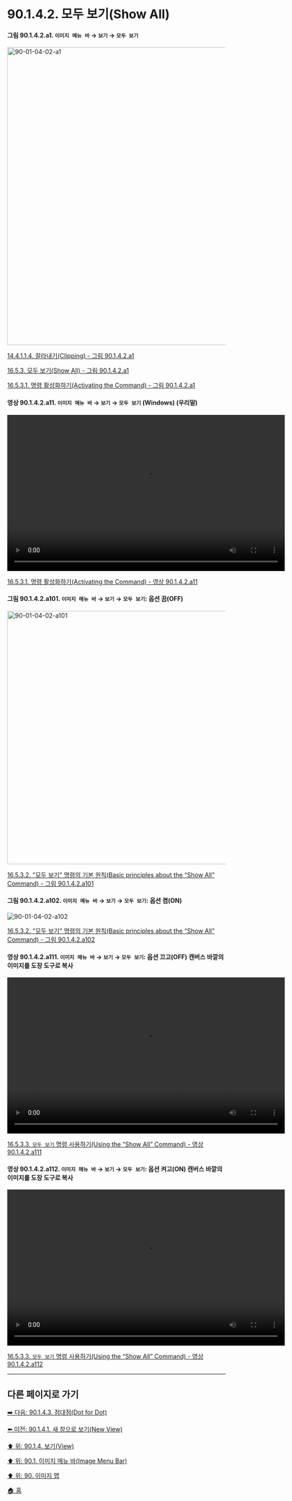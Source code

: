 # 90.1.4.2. 모두 보기(Show All)

<a id="90-01-04-02-a1"></a>

#### 그림 90.1.4.2.a1. `이미지 메뉴 바` → `보기` → `모두 보기`
<img width="940" height="687" alt="90-01-04-02-a1" src="https://github.com/user-attachments/assets/6545738f-9e8c-40f4-afaa-787009b8448f" />

[14.4.1.1.4. 잘라내기(Clipping) - 그림 90.1.4.2.a1](./14-04-01-01-04-clipping.md#90-01-04-02-a1)

[16.5.3. 모두 보기(Show All) - 그림 90.1.4.2.a1](./16-05-03-00-show-all.md#90-01-04-02-a1)

[16.5.3.1. 명령 활성화하기(Activating the Command) - 그림 90.1.4.2.a1](./16-05-03-01-activating_the_command.md#90-01-04-02-a1)

<a id="90-01-04-02-a11"></a>

#### 영상 90.1.4.2.a11. `이미지 메뉴 바` → `보기` → `모두 보기` (Windows) (우리말)
<video controls="controls" width="640" height="360" src="https://github.com/user-attachments/assets/adddbd51-1a29-49ec-8132-afa1b5275ed6"></video>

[16.5.3.1. 명령 활성화하기(Activating the Command) - 영상 90.1.4.2.a11](./16-05-03-01-activating_the_command.md#90-01-04-02-a11)

<a id="90-01-04-02-a101"></a>

#### 그림 90.1.4.2.a101. `이미지 메뉴 바` → `보기` → `모두 보기`: 옵션 끔(OFF)
<img width="932" height="584" alt="90-01-04-02-a101" src="https://github.com/user-attachments/assets/fb36c5fe-f7a5-42fc-8435-04864a1e4239" />

[16.5.3.2. "모두 보기" 명령의 기본 원칙(Basic principles about the “Show All” Command) - 그림 90.1.4.2.a101](./16-05-03-02-basic_pinciples_about_the_show_all_command.md#90-01-04-02-a101)

<a id="90-01-04-02-a102"></a>

#### 그림 90.1.4.2.a102. `이미지 메뉴 바` → `보기` → `모두 보기`: 옵션 켬(ON)
<img width="" height="" alt="90-01-04-02-a102" src="" />

[16.5.3.2. "모두 보기" 명령의 기본 원칙(Basic principles about the “Show All” Command) - 그림 90.1.4.2.a102](./16-05-03-02-basic_pinciples_about_the_show_all_command.md#90-01-04-02-a102)

<a id="90-01-04-02-a111"></a>

#### 영상 90.1.4.2.a111. `이미지 메뉴 바` → `보기` → `모두 보기`: 옵션 끄고(OFF) 캔버스 바깥의 이미지를 도장 도구로 복사
<video controls="controls" width="640" height="360" src="https://github.com/user-attachments/assets/3fb4c0d1-0e67-4683-a4df-2b00d1d60967"></video>

[16.5.3.3. `모두 보기` 명령 사용하기(Using the “Show All” Command) - 영상 90.1.4.2.a111](./16-05-03-03-using_the_show_all_command.md#90-01-04-02-a111)

<a id="90-01-04-02-a112"></a>

#### 영상 90.1.4.2.a112. `이미지 메뉴 바` → `보기` → `모두 보기`: 옵션 켜고(ON) 캔버스 바깥의 이미지를 도장 도구로 복사
<video controls="controls" width="640" height="360" src="https://github.com/user-attachments/assets/67e98024-baa6-49e1-be45-274ef4653ad4"></video>

[16.5.3.3. `모두 보기` 명령 사용하기(Using the “Show All” Command) - 영상 90.1.4.2.a112](./16-05-03-03-using_the_show_all_command.md#90-01-04-02-a112)

***

## 다른 페이지로 가기

[➡️ 다음: 90.1.4.3. 점대점(Dot for Dot)](./90-01-04-03-dot_for_dot.md)

[⬅️ 이전: 90.1.4.1. 새 창으로 보기(New View)](./90-01-04-01-new_view.md)

[⬆️ 위: 90.1.4. 보기(View)](./90-01-04-00-view.md)

[⬆️ 위: 90.1. 이미지 메뉴 바(Image Menu Bar)](./90-01-00-image-menu-bar.md)

[⬆️ 위: 90. 이미지 맵](./90-00-image-map.md)

[🏠 홈](./00-home.md)
